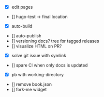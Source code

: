 * [x] edit pages
* [] hugo-test -> final location
* [x] auto-build
* [] auto-publish
* [] versioning docs? tree for tagged releases
* [] visualize HTML on PR?
* [x] solve git issue with symlink
* [] spare CI when only docs is updated
* [x] pb with working-directory
* [] remove book.json
* [] fork-me widget
